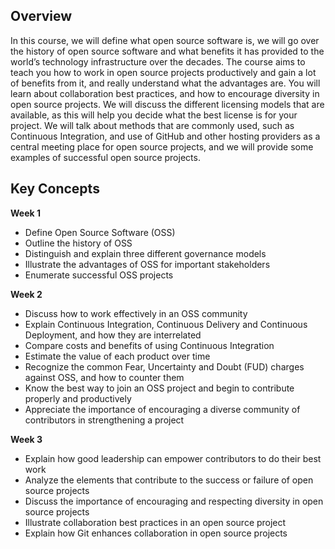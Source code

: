 ## Overview

In this course, we will define what open source software is, we will go over the history of open source software and what benefits it has provided to the world’s technology infrastructure over the decades. The course aims to teach you how to work in open source projects productively and gain a lot of benefits from it, and really understand what the advantages are. You will learn about collaboration best practices, and how to encourage diversity in open source projects. We will discuss the different licensing models that are available, as this will help you decide what the best license is for your project. We will talk about methods that are commonly used, such as Continuous Integration, and use of GitHub and other hosting providers as a central meeting place for open source projects, and we will provide some examples of successful open source projects.


## Key Concepts
**Week 1**
* Define Open Source Software (OSS)
* Outline the history of OSS
* Distinguish and explain three different governance models
* Illustrate the advantages of OSS for important stakeholders
* Enumerate successful OSS projects

**Week 2**
* Discuss how to work effectively in an OSS community
* Explain Continuous Integration, Continuous Delivery and Continuous Deployment, and how they are interrelated
* Compare costs and benefits of using Continuous Integration
* Estimate the value of each product over time
* Recognize the common Fear, Uncertainty and Doubt (FUD) charges against OSS, and how to counter them
* Know the best way to join an OSS project and begin to contribute properly and productively
* Appreciate the importance of encouraging a diverse community of contributors in strengthening a project

**Week 3**
* Explain how good leadership can empower contributors to do their best work
* Analyze the elements that contribute to the success or failure of open source projects
* Discuss the importance of encouraging and respecting diversity in open source projects
* Illustrate collaboration best practices in an open source project
* Explain how Git enhances collaboration in open source projects
